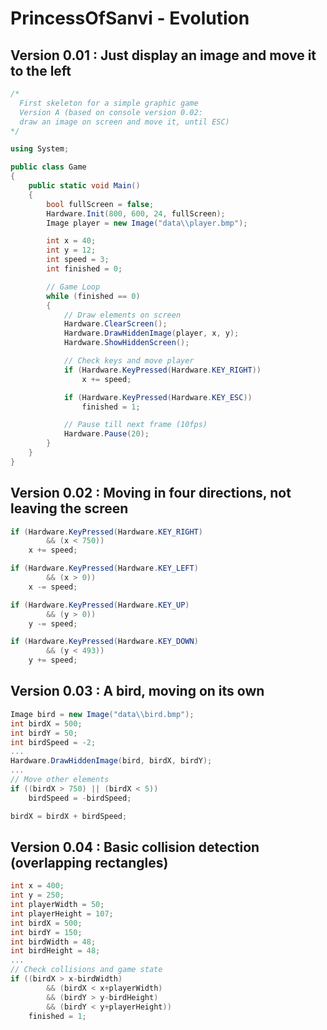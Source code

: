 # PrincessOfSanvi - Evolution

## Version 0.01 : Just display an image and move it to the left

```csharp
/*
  First skeleton for a simple graphic game
  Version A (based on console version 0.02: 
  draw an image on screen and move it, until ESC)
*/

using System;

public class Game
{
    public static void Main()
    {
        bool fullScreen = false;
        Hardware.Init(800, 600, 24, fullScreen);
        Image player = new Image("data\\player.bmp");

        int x = 40;
        int y = 12;
        int speed = 3;
        int finished = 0;

        // Game Loop
        while (finished == 0)
        {
            // Draw elements on screen
            Hardware.ClearScreen();
            Hardware.DrawHiddenImage(player, x, y);
            Hardware.ShowHiddenScreen();

            // Check keys and move player
            if (Hardware.KeyPressed(Hardware.KEY_RIGHT))
                x += speed;

            if (Hardware.KeyPressed(Hardware.KEY_ESC))
                finished = 1;

            // Pause till next frame (10fps)
            Hardware.Pause(20);
        }
    }
}
```

## Version 0.02 : Moving in four directions, not leaving the screen

```csharp
if (Hardware.KeyPressed(Hardware.KEY_RIGHT)
        && (x < 750))
    x += speed;

if (Hardware.KeyPressed(Hardware.KEY_LEFT)
        && (x > 0))
    x -= speed;

if (Hardware.KeyPressed(Hardware.KEY_UP)
        && (y > 0))
    y -= speed;

if (Hardware.KeyPressed(Hardware.KEY_DOWN)
        && (y < 493))
    y += speed;
```


## Version 0.03 : A bird, moving on its own

```csharp
Image bird = new Image("data\\bird.bmp");
int birdX = 500;
int birdY = 50;
int birdSpeed = -2;
...
Hardware.DrawHiddenImage(bird, birdX, birdY);
...
// Move other elements
if ((birdX > 750) || (birdX < 5))
    birdSpeed = -birdSpeed;

birdX = birdX + birdSpeed;
```


## Version 0.04 : Basic collision detection (overlapping rectangles)

```csharp
int x = 400;
int y = 250;
int playerWidth = 50;
int playerHeight = 107;
int birdX = 500;
int birdY = 150;
int birdWidth = 48;
int birdHeight = 48;
...
// Check collisions and game state
if ((birdX > x-birdWidth)
        && (birdX < x+playerWidth)
        && (birdY > y-birdHeight)
        && (birdY < y+playerHeight))
    finished = 1;
```
